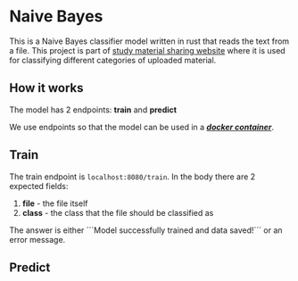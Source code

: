 # Naive Bayes

This is a Naive Bayes classifier model written in rust that reads the text from a file. This project is part of [study material sharing website](https://openabi.ee) where it is used for classifying different categories of uploaded material.    

## How it works

The model has 2 endpoints: **train** and **predict**

We use endpoints so that the model can be used in a [***docker container***](https://www.docker.com/).

## Train

The train endpoint is ```localhost:8080/train```. In the body there are 2 expected fields:
1. **file** - the file itself
2. **class** - the class that the file should be classified as

The answer is either ´´´Model successfully trained and data saved!´´´ or an error message.

## Predict
